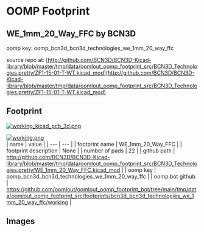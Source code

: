 # OOMP Footprint  
## WE_1mm_20_Way_FFC  by BCN3D  
  
oomp key: oomp_bcn3d_bcn3d_technologies_we_1mm_20_way_ffc  
  
source repo at: [http://github.com/BCN3D/BCN3D-Kicad-library/blob/master/tmp/data/oomlout_oomp_footprint_src/BCN3D_Technologies.pretty/ZF1-15-01-T-WT.kicad_mod](http://github.com/BCN3D/BCN3D-Kicad-library/blob/master/tmp/data/oomlout_oomp_footprint_src/BCN3D_Technologies.pretty/ZF1-15-01-T-WT.kicad_mod)  
## Footprint  
  
[![working_kicad_pcb_3d.png](working_kicad_pcb_3d_600.png)](working_kicad_pcb_3d.png)  
  
[![working.png](working_600.png)](working.png)  
| name | value | 
| --- | --- | 
| footprint name | WE_1mm_20_Way_FFC | 
| footprint description | None | 
| number of pads | 22 | 
| github path | http://github.com/BCN3D/BCN3D-Kicad-library/blob/master/tmp/data/oomlout_oomp_footprint_src/BCN3D_Technologies.pretty/WE_1mm_20_Way_FFC.kicad_mod | 
| oomp key | oomp_bcn3d_bcn3d_technologies_we_1mm_20_way_ffc | 
| oomp bot github | https://github.com/oomlout/oomlout_oomp_footprint_bot/tree/main/tmp/data/oomlout_oomp_footprint_src/footprints/bcn3d_bcn3d_technologies_we_1mm_20_way_ffc/working | 
## Images  
